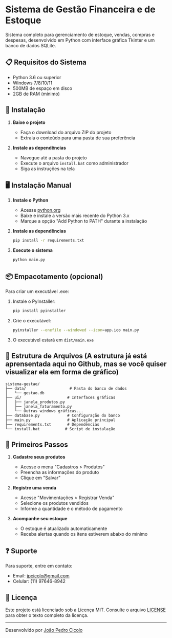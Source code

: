 # Sistema de Gestão Financeira e de Estoque

Sistema completo para gerenciamento de estoque, vendas, compras e despesas, desenvolvido em Python com interface gráfica Tkinter e um banco de dados SQLite.

## 📋 Requisitos do Sistema

- Python 3.6 ou superior
- Windows 7/8/10/11
- 500MB de espaço em disco
- 2GB de RAM (mínimo)

## 🚀 Instalação 

1. **Baixe o projeto**
   - Faça o download do arquivo ZIP do projeto
   - Extraia o conteúdo para uma pasta de sua preferência

2. **Instale as dependências**
   - Navegue até a pasta do projeto
   - Execute o arquivo `install.bat` como administrador
   - Siga as instruções na tela

## 🖥️ Instalação Manual

1. **Instale o Python**
   - Acesse [python.org](https://www.python.org/downloads/)
   - Baixe e instale a versão mais recente do Python 3.x
   - Marque a opção "Add Python to PATH" durante a instalação

2. **Instale as dependências**
   ```bash
   pip install -r requirements.txt
   ```

3. **Execute o sistema**
   ```bash
   python main.py
   ```

## 📦 Empacotamento (opcional)

Para criar um executável .exe:

1. Instale o PyInstaller:
   ```bash
   pip install pyinstaller
   ```

2. Crie o executável:
   ```bash
   pyinstaller --onefile --windowed --icon=app.ico main.py
   ```

3. O executável estará em `dist/main.exe`

## 📂 Estrutura de Arquivos (A estrutura já está aprensentada aqui no Github, mas se você quiser visualizar ela em forma de gráfico)

```
sistema-gestao/
├── data/                   # Pasta do banco de dados
│   └── gestao.db          
├── ui/                    # Interfaces gráficas
│   ├── janela_produtos.py
│   ├── janela_faturamento.py
│   └── Outras windows gráficas...
├── database.py            # Configuração do banco
├── main.py                # Aplicação principal
├── requirements.txt       # Dependências
└── install.bat           # Script de instalação
```

## 📝 Primeiros Passos

1. **Cadastre seus produtos**
   - Acesse o menu "Cadastros > Produtos"
   - Preencha as informações do produto
   - Clique em "Salvar"

2. **Registre uma venda**
   - Acesse "Movimentações > Registrar Venda"
   - Selecione os produtos vendidos
   - Informe a quantidade e o método de pagamento

3. **Acompanhe seu estoque**
   - O estoque é atualizado automaticamente
   - Receba alertas quando os itens estiverem abaixo do mínimo

## ❓ Suporte

Para suporte, entre em contato:
- Email: jpcicolo@gmail.com
- Celular: (11) 97646-8942

## 📄 Licença

Este projeto está licenciado sob a Licença MIT. Consulte o arquivo [LICENSE](LICENSE) para obter o texto completo da licença.

---

Desenvolvido por [João Pedro Cicolo](mailto:jpcicolo@gmail.com)
